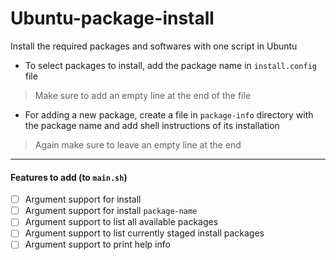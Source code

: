 # Ubuntu-package-install
Install the required packages and softwares with one script in Ubuntu

* To select packages to install, add the package name in `install.config` file
> Make sure to add an empty line at the end of the file
* For adding a new package, create a file in `package-info` directory with the package name and add shell instructions of its installation
> Again make sure to leave an empty line at the end

---
#### Features to add (to `main.sh`)
- [ ] Argument support for install
- [ ] Argument support for install `package-name`
- [ ] Argument support to list all available packages
- [ ] Argument support to list currently staged install packages
- [ ] Argument support to print help info